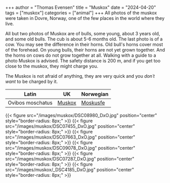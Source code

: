 +++
author = "Thomas Evensen"
title = "Muskox"
date = "2024-04-20"
tags = ["muskox"]
categories = ["animal"]
+++
All photos of the muskox were taken in Dovre, Norway, one of the few places in the world where they live.

All but two photos of Muskox are of bulls, some young, about 3 years old, and some old bulls. The cub is about 5-6 months old. The last
photo is of a cow. You may see the difference in their horns. Old bull's horns cover most of the forehead. On young bulls, their horns
are not yet grown together. And the horns on cows do not grow together at all.
Walking with a guide to a photo Muskox is advised. The safety distance is 200 m, and if you get too close to the muskox, they might charge you.

The Muskox is not afraid of anything, they are very quick and you *don´t want* to be charged by it.

|   Latin  | UK | Norwegian |
| --------- |  --------- |    --------- |
| Ovibos moschatus | [Muskox](https://en.wikipedia.org/wiki/Muskox) | [Moskusfe](https://no.wikipedia.org/wiki/Moskusfe) |

{{< figure src="/images/muskox/DSC08980_DxO.jpg" position="center" style="border-radius: 8px;" >}}
{{< figure src="/images/muskox/DSC07455_DxO.jpg" position="center" style="border-radius: 8px;" >}}
{{< figure src="/images/muskox/DSC07663_DxO.jpg" position="center" style="border-radius: 8px;" >}}
{{< figure src="/images/muskox/DSC09078_DxO.jpg" position="center" style="border-radius: 8px;" >}}
{{< figure src="/images/muskox/DSC07287_DxO.jpg" position="center" style="border-radius: 8px;" >}}
{{< figure src="/images/muskox/_DSC4185_DxO.jpg" position="center" style="border-radius: 8px;" >}}
